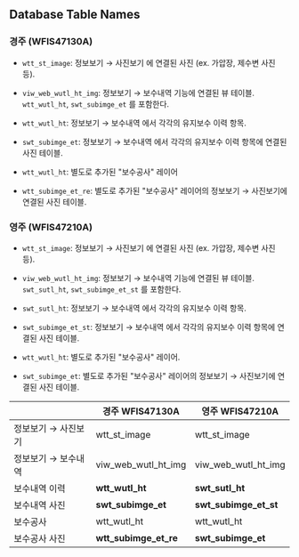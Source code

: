 ## Database Table Names

### 경주 (WFIS47130A)

* `wtt_st_image`: 정보보기 → 사진보기 에 연결된 사진 (ex. 가압장, 제수변 사진 등).


* `viw_web_wutl_ht_img`: 정보보기 → 보수내역 기능에 연결된 뷰 테이블. `wtt_wutl_ht`, `swt_subimge_et` 를 포함한다.
* `wtt_wutl_ht`: 정보보기 → 보수내역 에서 각각의 유지보수 이력 항목.
* `swt_subimge_et`: 정보보기 → 보수내역 에서 각각의 유지보수 이력 항목에 연결된 사진 테이블.


* `wtt_wutl_ht`: 별도로 추가된 "보수공사" 레이어
* `wtt_subimge_et_re`: 별도로 추가된 "보수공사" 레이어의 정보보기 → 사진보기에 연결된 사진 테이블.

### 영주 (WFIS47210A)

* `wtt_st_image`: 정보보기 → 사진보기 에 연결된 사진 (ex. 가압장, 제수변 사진 등).


* `viw_web_wutl_ht_img`: 정보보기 → 보수내역 기능에 연결된 뷰 테이블. `swt_sutl_ht`, `swt_subimge_et_st` 를 포함한다.
* `swt_sutl_ht`: 정보보기 → 보수내역 에서 각각의 유지보수 이력 항목.
* `swt_subimge_et_st`: 정보보기 → 보수내역 에서 각각의 유지보수 이력 항목에 연결된 사진 테이블.


* `wtt_wutl_ht`: 별도로 추가된 "보수공사" 레이어.
* `swt_subimge_et`: 별도로 추가된 "보수공사" 레이어의 정보보기 → 사진보기에 연결된 사진 테이블.


|                     | 경주 WFIS47130A     | 영주 WFIS47210A     |
|---------------------|---------------------|---------------------|
| 정보보기 → 사진보기 | wtt_st_image        | wtt_st_image        |
| 정보보기 → 보수내역 | viw_web_wutl_ht_img | viw_web_wutl_ht_img |
| 보수내역 이력       | **wtt_wutl_ht**         | **swt_sutl_ht**         |
| 보수내역 사진       | **swt_subimge_et**      | **swt_subimge_et_st**   |
| 보수공사            | wtt_wutl_ht         | wtt_wutl_ht         |
| 보수공사 사진       | **wtt_subimge_et_re**   | **swt_subimge_et**      |

